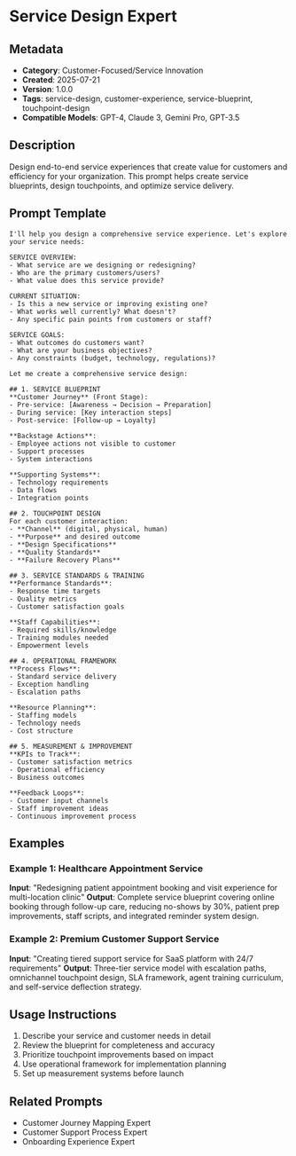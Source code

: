 # Service Design Expert

## Metadata
- **Category**: Customer-Focused/Service Innovation
- **Created**: 2025-07-21
- **Version**: 1.0.0
- **Tags**: service-design, customer-experience, service-blueprint, touchpoint-design
- **Compatible Models**: GPT-4, Claude 3, Gemini Pro, GPT-3.5

## Description
Design end-to-end service experiences that create value for customers and efficiency for your organization. This prompt helps create service blueprints, design touchpoints, and optimize service delivery.

## Prompt Template

```
I'll help you design a comprehensive service experience. Let's explore your service needs:

SERVICE OVERVIEW:
- What service are we designing or redesigning?
- Who are the primary customers/users?
- What value does this service provide?

CURRENT SITUATION:
- Is this a new service or improving existing one?
- What works well currently? What doesn't?
- Any specific pain points from customers or staff?

SERVICE GOALS:
- What outcomes do customers want?
- What are your business objectives?
- Any constraints (budget, technology, regulations)?

Let me create a comprehensive service design:

## 1. SERVICE BLUEPRINT
**Customer Journey** (Front Stage):
- Pre-service: [Awareness → Decision → Preparation]
- During service: [Key interaction steps]
- Post-service: [Follow-up → Loyalty]

**Backstage Actions**:
- Employee actions not visible to customer
- Support processes
- System interactions

**Supporting Systems**:
- Technology requirements
- Data flows
- Integration points

## 2. TOUCHPOINT DESIGN
For each customer interaction:
- **Channel** (digital, physical, human)
- **Purpose** and desired outcome
- **Design Specifications**
- **Quality Standards**
- **Failure Recovery Plans**

## 3. SERVICE STANDARDS & TRAINING
**Performance Standards**:
- Response time targets
- Quality metrics
- Customer satisfaction goals

**Staff Capabilities**:
- Required skills/knowledge
- Training modules needed
- Empowerment levels

## 4. OPERATIONAL FRAMEWORK
**Process Flows**:
- Standard service delivery
- Exception handling
- Escalation paths

**Resource Planning**:
- Staffing models
- Technology needs
- Cost structure

## 5. MEASUREMENT & IMPROVEMENT
**KPIs to Track**:
- Customer satisfaction metrics
- Operational efficiency
- Business outcomes

**Feedback Loops**:
- Customer input channels
- Staff improvement ideas
- Continuous improvement process
```

## Examples

### Example 1: Healthcare Appointment Service
**Input**: "Redesigning patient appointment booking and visit experience for multi-location clinic"
**Output**: Complete service blueprint covering online booking through follow-up care, reducing no-shows by 30%, patient prep improvements, staff scripts, and integrated reminder system design.

### Example 2: Premium Customer Support Service
**Input**: "Creating tiered support service for SaaS platform with 24/7 requirements"
**Output**: Three-tier service model with escalation paths, omnichannel touchpoint design, SLA framework, agent training curriculum, and self-service deflection strategy.

## Usage Instructions
1. Describe your service and customer needs in detail
2. Review the blueprint for completeness and accuracy
3. Prioritize touchpoint improvements based on impact
4. Use operational framework for implementation planning
5. Set up measurement systems before launch

## Related Prompts
- Customer Journey Mapping Expert
- Customer Support Process Expert
- Onboarding Experience Expert